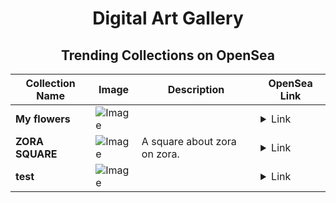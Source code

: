 <div align="center">

# Digital Art Gallery

## Trending Collections on OpenSea

| Collection Name                       | Image                                                                                     | Description                       | OpenSea Link                                                                                          |
|---------------------------------------|-------------------------------------------------------------------------------------------|-----------------------------------|--------------------------------------------------------------------------------------------------------|
| **My flowers** | ![Image](https://i.seadn.io/s/raw/files/5ab50af5c90919d9f06f0f703e64b40d.jpg?w=500&auto=format?w=200&auto=format) |  | <details><summary>Link</summary>[My flowers](https://opensea.io/collection/my-flowers-20)</details> |
| **ZORA SQUARE** | ![Image](https://i.seadn.io/s/raw/files/638482f1b76931ca06fc8e0c6adab928.png?w=500&auto=format?w=200&auto=format) | A square about zora on zora. | <details><summary>Link</summary>[ZORA SQUARE](https://opensea.io/collection/zora-square)</details> |
| **test** | ![Image](https://i.seadn.io/s/raw/files/a9cb4ead23375b132681c3f0942de4d2.jpg?w=500&auto=format?w=200&auto=format) |  | <details><summary>Link</summary>[test](https://opensea.io/collection/test-6976)</details> |

</div>